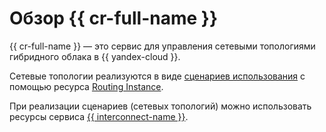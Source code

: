 # Обзор {{ cr-full-name }}

{{ cr-full-name }} — это сервис для управления сетевыми топологиями гибридного облака в {{ yandex-cloud }}.

Сетевые топологии реализуются в виде [сценариев использования](../scenarios/index.md) с помощью ресурса [Routing Instance](./routing-instance.md).

При реализации сценариев (сетевых топологий) можно использовать ресурсы сервиса [{{ interconnect-name }}](../../interconnect/concepts/index.md).

